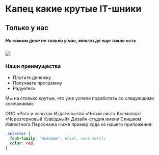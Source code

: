 # Капец какие крутые IT-шники

## Только у нас
##### На самом деле не только у нас, много где еще такие есть

![](https://i.playground.ru/p/cYUMTWzQINdA4hwLKwMKyw.jpeg)

### Наши преимущества

* Плотите денежку
* Получаете программу
* Радуетесь

Мы на столько крутые, что уже успели поработать со следующими компаниями:

ООО «Рога и копыта»
Издательство «Читый лист»
Космопорт «Черезтерновый Кзвёздный»
Дизайн-студия имени Слишком Известного Персонажа
Ниже пример кода из нашего приложения:

```CSS
.selector {
  font-family: "Awesome", Arial, sans-serif;
  color: red;
}